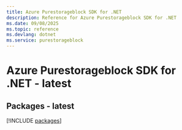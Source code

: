```yaml
---
title: Azure Purestorageblock SDK for .NET
description: Reference for Azure Purestorageblock SDK for .NET
ms.date: 09/08/2025
ms.topic: reference
ms.devlang: dotnet
ms.service: purestorageblock
---
```

# Azure Purestorageblock SDK for .NET - latest
## Packages - latest
[!INCLUDE [packages](purestorageblock-index.md)]
